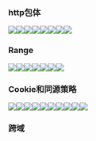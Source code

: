 ### http包体

![](https://cdn.nlark.com/yuque/0/2023/png/25651796/1673356110458-f8afe893-ef2c-477f-ab52-e0a15705f976.png)![](https://cdn.nlark.com/yuque/0/2023/png/25651796/1673356110605-d5323218-a51c-4962-9fbe-7b5b2ed522a2.png)![](https://cdn.nlark.com/yuque/0/2023/png/25651796/1673356110599-d836a652-e9dd-438f-9f35-4f9978ecb5c1.png)![](https://cdn.nlark.com/yuque/0/2023/png/25651796/1673356110399-a18ed0fa-23f0-4ce7-86bc-ea9ab195afcb.png)![](https://cdn.nlark.com/yuque/0/2023/png/25651796/1673356110832-e36157d0-ae2c-4ee0-9cb1-dc7bae0f7d25.png)![](https://cdn.nlark.com/yuque/0/2023/png/25651796/1673356111524-160100e6-3bf3-4512-af15-4b743b32ba40.png)![](https://cdn.nlark.com/yuque/0/2023/png/25651796/1673356111951-bdde2373-ffea-46df-8c82-c642944c6406.png)![](https://cdn.nlark.com/yuque/0/2023/png/25651796/1673356112002-dad6edb0-d28b-49e7-82b5-330b620fe5af.png)

### Range

![](https://cdn.nlark.com/yuque/0/2023/png/25651796/1673356141357-a2341532-b63c-4350-8f6f-ce13ff9a3c8b.png)![](https://cdn.nlark.com/yuque/0/2023/png/25651796/1673356141705-3d35f53b-e03f-4ba2-a017-61afd1d76e48.png)![](https://cdn.nlark.com/yuque/0/2023/png/25651796/1673356141442-b826ba98-90f3-4f8d-be75-b3c57f8bb990.png)![](https://cdn.nlark.com/yuque/0/2023/png/25651796/1673356141363-2447901a-0cb2-4503-8a22-817afba6fb8b.png)![](https://cdn.nlark.com/yuque/0/2023/png/25651796/1673356148326-54fcfd40-0c8d-44a1-81b1-203613c6ebfb.png)![](https://cdn.nlark.com/yuque/0/2023/png/25651796/1673356148331-9b902553-17e4-4994-b94d-2c0e81c4e79b.png)![](https://cdn.nlark.com/yuque/0/2023/png/25651796/1673356148415-61939b8b-dea6-43fe-a283-8d833c1a9c79.png)

### Cookie和同源策略

![](https://cdn.nlark.com/yuque/0/2023/png/25651796/1673361278945-2963e172-f21b-4b0a-89e6-9550f4fd3665.png)![](https://cdn.nlark.com/yuque/0/2023/png/25651796/1673361278556-40954dc8-e01b-4bdd-832e-8deb867f763b.png)![](https://cdn.nlark.com/yuque/0/2023/png/25651796/1673361278816-dda72234-04ef-4c0c-ab12-9600bbd78bed.png)![](https://cdn.nlark.com/yuque/0/2023/png/25651796/1673361278931-b7ea680a-1f8d-481f-a143-08f92bb4795a.png)![](https://cdn.nlark.com/yuque/0/2023/png/25651796/1673361278793-b15e0a15-439a-4d76-8193-2a31962d5408.png)![](https://cdn.nlark.com/yuque/0/2023/png/25651796/1673361279764-8fd2d06a-eb19-4d9b-b512-31a1598f52dc.png)![](https://cdn.nlark.com/yuque/0/2023/png/25651796/1673361286926-e7820fe2-03dd-43fc-9c91-666dbaf8939b.png)![](https://cdn.nlark.com/yuque/0/2023/png/25651796/1673361286838-fdbb5eda-0ea3-4d2e-8381-34b55456d3f2.png)![](https://cdn.nlark.com/yuque/0/2023/png/25651796/1673361286784-b052281c-d0e0-4b98-bfc7-bd6c7aaf03fb.png)![](https://cdn.nlark.com/yuque/0/2023/png/25651796/1673361286946-490b8aed-8163-4ec5-b9ac-979e668815aa.png)

### 跨域